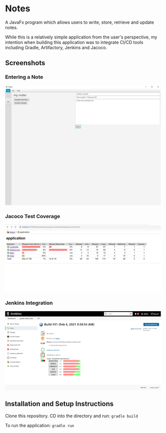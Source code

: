 # Notes

A JavaFx program which allows users to write, store, retrieve and update notes.

While this is a relatively simple application from the user's perspective, my intention when building this application was to integrate CI/CD tools including Gradle, Artifactory, Jenkins and Jacoco.

## Screenshots

### Entering a Note

![](/screenshots/Entering%20a%20Note.PNG?raw=true "Entering a Note")

### Jacoco Test Coverage

![](/screenshots/JacocoTestCoverage.PNG?raw=true "Jacoco Test Coverage")

### Jenkins Integration

![](/screenshots/JenkinsIntegration.PNG?raw=true "Jenkins Integration")

## Installation and Setup Instructions

Clone this repository. CD into the directory and run:
`gradle build`

To run the application:
`gradle run`


